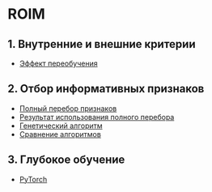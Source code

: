 # ROIM

## 1. Внутренние и внешние критерии

- <a href ="https://colab.research.google.com/drive/1h3edif8XLcQx5GTf7V7kcPfLC2m2-p9M?usp=sharing">Эффект переобучения</a>

## 2. Отбор информативных признаков

- <a href = "https://colab.research.google.com/drive/10HkC4GbrqOr6RdlPMGhq57HRm92B9xXp?usp=sharing">Полный перебор признаков</a>
- <a href = "https://colab.research.google.com/drive/122rdHa6QE6zdCdlgMTUAia2J-RUaAv7l?usp=sharing">Результат использования полного перебора</a>
- <a href = "https://colab.research.google.com/drive/1i1mIR-YTwtVLmg7Ys5WHgMbZqkym-Hne?usp=sharing">Генетический алгоритм</a>
- <a href = "https://colab.research.google.com/drive/13Gkhbz-f3-EpvALFzyDH4KQBHI7xQZHc?usp=sharing">Сравнение алгоритмов</a>

## 3. Глубокое обучение

- <a href = "https://colab.research.google.com/drive/16KkMsolkrXnA0JWvi7ifGwuFhmrMAkU2?usp=sharing">PyTorch</a>

